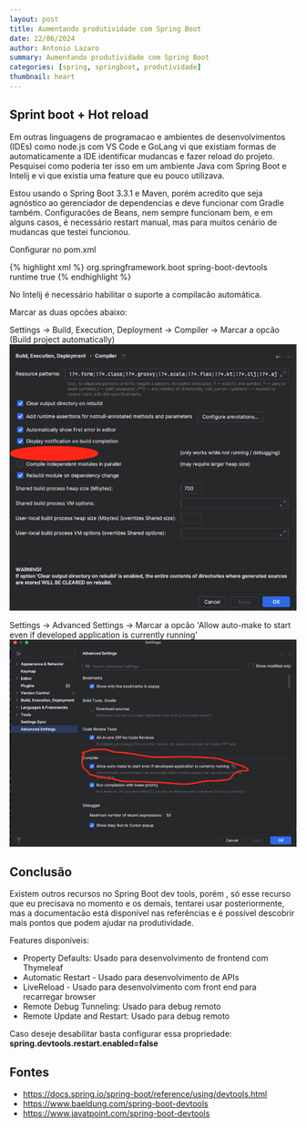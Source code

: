 ```yaml
---
layout: post
title: Aumentando produtividade com Spring Boot
date: 22/06/2024
author: Antonio Lazaro
summary: Aumentando produtividade com Spring Boot
categories: [spring, springboot, produtividade]
thumbnail: heart
---
```


## Sprint boot + Hot reload

Em outras linguagens de programacao e ambientes de desenvolvimentos (IDEs) como node.js com VS Code e GoLang vi que existiam formas de automaticamente a IDE identificar mudancas e fazer reload do projeto. Pesquisei como poderia ter isso em um ambiente Java com Spring Boot e Intelij e vi que existia uma feature que eu pouco utilizava.

Estou usando o Spring Boot 3.3.1 e Maven, porém acredito que seja agnóstico ao gerenciador de dependencias e deve funcionar com Gradle também. Configuracões de Beans, nem sempre funcionam bem, e em alguns casos, é necessário restart manual, mas para muitos cenário de mudancas que testei funcionou.

Configurar no pom.xml

{% highlight xml %}
<dependency>
    <groupId>org.springframework.boot</groupId>
    <artifactId>spring-boot-devtools</artifactId>
    <scope>runtime</scope>
    <optional>true</optional>
</dependency>
{% endhighlight %}

No Intelij é necessário habilitar o suporte a compilacão automática.

Marcar as duas opcões abaixo:

Settings -> Build, Execution, Deployment -> Compiler -> Marcar a opcão (Build project automatically)
![](/static/img/build-automatically.png)

Settings -> Advanced Settings -> Marcar a opcão 'Allow auto-make to start even if developed application is currently running'
![](/static/img/advance-settings-intelij.png)

## Conclusão

Existem outros recursos no Spring Boot dev tools, porém , só esse recurso que eu precisava no momento e os demais, tentarei usar posteriormente, mas a documentacão está disponível nas referências e é possível descobrir mais pontos que podem ajudar na produtividade.

Features disponíveis:

- Property Defaults: Usado para desenvolvimento de frontend com Thymeleaf
- Automatic Restart - Usado para desenvolvimento de APIs
- LiveReload - Usado para desenvolvimento com front end para recarregar browser
- Remote Debug Tunneling: Usado para debug remoto
- Remote Update and Restart: Usado para debug remoto

Caso deseje desabilitar basta configurar essa propriedade: <b>spring.devtools.restart.enabled=false</b>

## Fontes

- <https://docs.spring.io/spring-boot/reference/using/devtools.html>
- <https://www.baeldung.com/spring-boot-devtools>
- <https://www.javatpoint.com/spring-boot-devtools>
